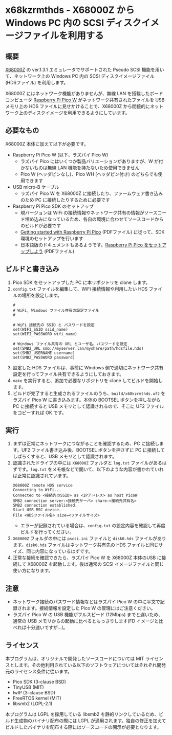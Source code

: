 # x68kzrmthds - X68000Z から Windows PC 内の SCSI ディスクイメージファイルを利用する

## 概要

[X68000Z](https://www.zuiki.co.jp/x68000z/) の ver.1.3.1 エミュレータでサポートされた Pseudo SCSI 機能を用いて、ネットワーク上の Windows PC 内の SCSI ディスクイメージファイル (HDSファイル) を利用します。

X68000Z にはネットワーク機能がありませんが、無線 LAN を搭載したボードコンピュータ [Raspberry Pi Pico W](https://www.raspberrypi.com/documentation/microcontrollers/raspberry-pi-pico.html) がネットワーク共有されたファイルを USB メモリ上の HDS ファイルに見せかけることで、X68000Z から間接的にネットワーク上のディスクイメージを利用できるようにしています。

## 必要なもの

X68000Z 本体に加えて以下が必要です。

* Raspberry Pi Pico W (以下、ラズパイ Pico W)
  * ラズパイ Pico にはいくつか製品バリエーションがありますが、W が付かないものは無線 LAN 機能を持たないため使用できません
  * Pico W (ヘッダピンなし)、Pico WH (ヘッダピン付き) のどちらでも使用できます
* USB micro-B ケーブル
  * ラズパイ Pico W を X68000Z に接続したり、ファームウェア書き込みのため PC に接続したりするために必要です
* Raspberry Pi Pico SDK のセットアップ
  * 現バージョンは WiFi の接続情報やネットワーク共有の情報がソースコード埋め込みになっているため、各自の環境に合わせてソースコードからのビルドが必要です
  * [Getting started with Raspberry Pi Pico](https://datasheets.raspberrypi.com/pico/getting-started-with-pico.pdf) (PDFファイル) に従って、SDK 環境のセットアップを行います
  * 日本語版のドキュメントもあるようです。[Raspberry Pi Pico をセットアップしよう](https://datasheets.raspberrypi.com/pico/getting-started-with-pico-JP.pdf) (PDFファイル)

## ビルドと書き込み

1. Pico SDK をセットアップした PC に本リポジトリを clone します。
2. `config.txt` ファイルを編集して、WiFi 接続情報や利用したい HDS ファイルの場所を設定します。
    ```
    #
    # WiFi, Windows ファイル共有の設定ファイル
    #
    
    # WiFi 接続先の SSID と パスワードを設定
    set(WIFI_SSID ssid_name)
    set(WIFI_PASSWORD wifi_name)
    
    # Windows ファイル共有の URL とユーザ名、パスワードを設定
    set(SMB2_URL smb://myserver.lan/myshare/path/hdsfile.hds)
    set(SMB2_USERNAME username)
    set(SMB2_PASSWORD password)
    ```
3. 設定した HDS ファイルは、事前に Windows 側で適切にネットワーク共有設定を行ってファイル共有できるようにしておきます。
4. `make` を実行すると、追加で必要なリポジトリを clone してビルドを開始します。
5. ビルドが完了すると生成されるファイルのうち、`build/x68kzrmthds.uf2` をラズパイ Pico W に書き込みます。本体の BOOTSEL ボタンを押しながら PC に接続すると USB メモリとして認識されるので、そこに UF2 ファイルをコピーすれば OK です。

## 実行

1. まずは正常にネットワークにつながることを確認するため、PC に接続します。UF2 ファイル書き込み後、BOOTSEL ボタンを押さずに PC に接続してしばらくすると、USB メモリとして認識されます。
2. 認識されたドライブの中には `X68000Z` フォルダと `log.txt` ファイルがあるはずです。`log.txt` をメモ帳などで開いて、以下のような内容が書かれていれば正常に認識されています。
    ```
    X68000Z remote HDS service
    Connecting to WiFi...
    Connected to <接続先のSSID> as <IPアドレス> as host PicoW
    SMB2 connection server:<接続先サーバ> share:<接続先共有名>
    SMB2 connection established.
    Start USB MSC device.
    File <HDSファイル名> size=<ファイルサイズ>
    ```
    * エラーが記録されている場合は、`config.txt` の設定内容を確認して再度ビルドを行ってください。
3. `X68000Z` フォルダの中には `pscsi.ini` ファイルと `disk0.hds` ファイルがあります。`disk0.hds` ファイルはネットワーク共有先の HDS ファイルと同じサイズ、同じ内容になっているはずです。
4. 正常な接続を確認できたら、ラズパイ Pico W を X68000Z 本体のUSB に接続して X68000Z を起動します。後は通常の SCSI イメージファイルと同じ使い方になります。

## 注意

* ネットワーク接続のパスワード情報などはラズパイ Pico W の中に平文で記録されます。接続情報を設定した Pico W の管理にはご注意ください。
* ラズパイ Pico W の USB 機能がフルスピード (12Mbps) までと遅いため、通常の USB メモリからの起動に比べるともっさりします(FD イメージと比べれば十分速いですが…)。

## ライセンス

本プログラムは、オリジナルで開発したソースコードについては MIT ライセンスとします。その他利用されている以下のソフトウェアについてはそれぞれ開発元のライセンス条件に従います。

* Pico SDK (3-clause BSD)
* TinyUSB (MIT)
* lwIP (3-clause BSD)
* FreeRTOS kernel (MIT)
* libsmb2 (LGPL-2.1)

本プログラムは LGPL を採用している libsmb2 を静的リンクしているため、ビルド生成物のバイナリ配布の際には LGPL が適用されます。独自の修正を加えてビルドしたバイナリを配布する際にはソースコードの開示が必要となります。
